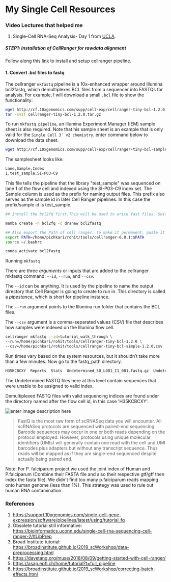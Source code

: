 # My Single Cell Resources

### Video Lectures that helped me
1. Single-Cell RNA-Seq Analysis- Day 1 from [UCLA](https://www.youtube.com/watch?v=Cn5tI2oo1l0&t=10s).



##### STEP1: Installation of CellRanger for rawdata alignment

Follow along this [link](https://support.10xgenomics.com/single-cell-gene-expression/software/pipelines/latest/installation) to install and setup cellranger pipeline.

#### 1. Convert .bcl files to fastq
The cellranger `mkfastq` pipeline is a 10x-enhanced wrapper around Illumina bcl2fastq, which demultiplexes BCL files from a sequencer into FASTQs for analysis. For example, I will download a small `.bcl` file to show the functionality:

```bash
wget http://cf.10xgenomics.com/supp/cell-exp/cellranger-tiny-bcl-1.2.0.tar.gz
tar -xvzf cellranger-tiny-bcl-1.2.0.tar.gz
```
To run `mkfastq pipeline`, an Illumina Experiment Manager (IEM) sample sheet is also required. Note that his sample sheet is an example that is only valid for the `Single Cell 3′ v2 chemistry`.  enter command below to download the data sheet.

```bash
wget http://cf.10xgenomics.com/supp/cell-exp/cellranger-tiny-bcl-samplesheet-1.2.0.csv
```
The samplesheet looks like:
```bash
Lane,Sample,Index
1,test_sample,SI-P03-C9
```

This file tells the pipeline that the library "test_sample" was sequenced on lane 1 of the flow cell and indexed using the SI-P03-C9 index set. The Sample column is used as the prefix for naming output files. This prefix also serves as the sample id in later Cell Ranger pipelines. In this case the prefix/sample id is test_sample.

```bash
## Install the bcl2fq first.This will be used to write fast files. Switch to this environment.

mamba create -n bcl2fq -c dranew bcl2fastq

## Also export the Path of cell ranger. To make it permanent, paste it in .bashrc and source
export PATH=/home/pichkari/rohit/tools/cellranger-6.0.1:$PATH
source ~/.bashrc

conda activate bcl2fastq
```

Running `mkfastq`

There are three  _arguments_  or inputs that are added to the  cellranger mkfastq  command:  `–-id`,  `--run`, and  `--csv`.

The  `--id`  can be anything. It is used by the pipeline to name the output directory that Cell Ranger is going to create to run in. This directory is called a  _pipestance_, which is short for pipeline instance.

The  `--run`  argument points to the Illumina run folder that contains the BCL files.

The  `--csv`  argument is a comma-separated values (CSV) file that describes how samples were indexed on the Illumina flow cell.

```bash
cellranger mkfastq --id=tutorial_walk_through \
--run=/home/pichkari/rohit/tools/cellranger-tiny-bcl-1.2.0 \
--csv=/home/pichkari/rohit/tools/cellranger-tiny-bcl-simple-1.2.0.csv
```
Run times vary based on the system resources, but it shouldn’t take more than a few minutes. Now go to the fastq_path directory.

```bash
H35KCBCXY  Reports  Stats  Undetermined_S0_L001_I1_001.fastq.gz  Undetermined_S0_L001_R1_001.fastq.gz  Undetermined_S0_L001_R2_001.fastq.gz
```
The Undetermined FASTQ files here at this level contain sequences that were unable to be assigned to valid index.

Demultiplexed FASTQ files with valid sequencing indices are found under the directory named after the flow cell id, in this case 'H35KCBCXY'.

![enter image description here](https://i.imgur.com/YuMcUUr.png)

>FastQ is the most raw form of scRNASeq data you will encounter. All scRNASeq protocols are sequenced with paired-end sequencing. Barcode sequences may occur in one or both reads depending on the protocol employed. However, protocols using unique molecular identifiers (UMIs) will generally contain one read with the cell and UMI barcodes plus adapters but without any transcript sequence. Thus reads will be mapped as if they are single-end sequenced despite actually being paired end.

Note: For P. falciparum project we used the joint index of Human and P.falciparum (Combine their FASTA file and also their respective gtf/gff then index the fasta file). We didn't find too many p.falciparum reads mapping onto human genome (less than 1%). This strategy was used to rule out human RNA contamination. 













### References
1. https://support.10xgenomics.com/single-cell-gene-expression/software/pipelines/latest/using/tutorial_fq
2. Obsolete tutorial still informative: https://bioinformatics.uconn.edu/single-cell-rna-sequencing-cell-ranger-2/#LibPrep
3. Broad Institute tutorial: https://broadinstitute.github.io/2019_scWorkshop/data-preprocessing.html
4. https://davetang.org/muse/2018/08/09/getting-started-with-cell-ranger/
5. https://asap.epfl.ch/home/tutorial?t=full_pipeline
6. https://broadinstitute.github.io/2019_scWorkshop/correcting-batch-effects.html
